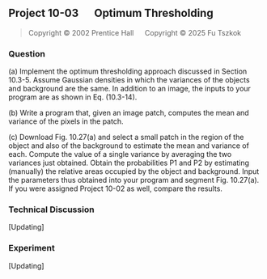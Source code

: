 ## Project 10-03 &emsp; Optimum Thresholding 

> Copyright © 2002 Prentice Hall &emsp; Copyright © 2025 Fu Tszkok

### Question

(a) Implement the optimum thresholding approach discussed in Section 10.3-5. Assume Gaussian densities in which the variances of the objects and background are the same. In addition to an image, the inputs to your program are as shown in Eq. (10.3-14).

(b) Write a program that, given an image patch, computes the mean and variance of the pixels in the patch.

(c) Download Fig. 10.27(a) and select a small patch in the region of the object and also of the background to estimate the mean and variance of each. Compute the value of a single variance by averaging the two variances just obtained. Obtain the probabilities P1 and P2 by estimating (manually) the relative areas occupied by the object and background. Input the parameters thus obtained into your program and segment Fig. 10.27(a). If you were assigned Project 10-02 as well, compare the results.

### Technical Discussion

[Updating]

### Experiment

[Updating]
